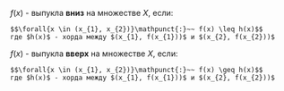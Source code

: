 $f(x)$ - выпукла **вниз** на множестве $X$, если:
```spoiler-markdown
$$\forall{x \in (x_{1}, x_{2})}\mathpunct{:}~~ f(x) \leq h(x)$$
где $h(x)$ - хорда между $(x_{1}, f(x_{1}))$ и $(x_{2}, f(x_{2}))$
```
$f(x)$ - выпукла **вверх** на множестве $X$, если:
```spoiler-markdown
$$\forall{x \in (x_{1}, x_{2})}\mathpunct{:}~~ f(x) \geq h(x)$$
где $h(x)$ - хорда между $(x_{1}, f(x_{1}))$ и $(x_{2}, f(x_{2}))$
```